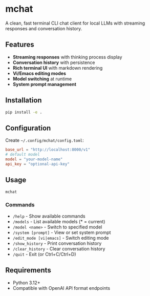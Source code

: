 # mchat

A clean, fast terminal CLI chat client for local LLMs with streaming responses and conversation history.

## Features

- **Streaming responses** with thinking process display
- **Conversation history** with persistence
- **Rich terminal UI** with markdown rendering
- **Vi/Emacs editing modes**
- **Model switching** at runtime
- **System prompt management**

## Installation

```bash
pip install -e .
```

## Configuration

Create `~/.config/mchat/config.toml`:

```toml
base_url = "http://localhost:8000/v1"
# default model
model = "your-model-name"
api_key = "optional-api-key"
```

## Usage

```bash
mchat
```

### Commands

- `/help` - Show available commands
- `/models` - List available models (* = current)
- `/model <name>` - Switch to specified model
- `/system [prompt]` - View or set system prompt
- `/edit_mode [vi|emacs]` - Switch editing mode
- `/show_history` - Print conversation history
- `/clear_history` - Clear conversation history
- `/quit` - Exit (or Ctrl+C/Ctrl+D)

## Requirements

- Python 3.12+
- Compatible with OpenAI API format endpoints
